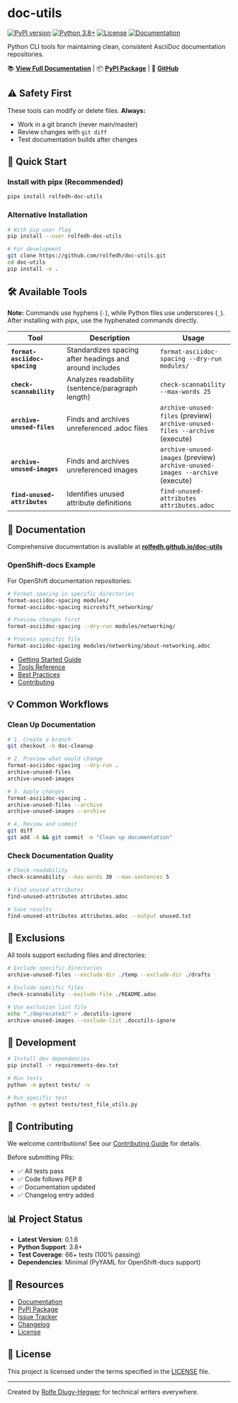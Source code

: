 # doc-utils

[![PyPI version](https://badge.fury.io/py/rolfedh-doc-utils.svg)](https://pypi.org/project/rolfedh-doc-utils/)
[![Python 3.8+](https://img.shields.io/badge/python-3.8+-blue.svg)](https://www.python.org/downloads/)
[![License](https://img.shields.io/github/license/rolfedh/doc-utils)](https://github.com/rolfedh/doc-utils/blob/main/LICENSE)
[![Documentation](https://img.shields.io/badge/docs-GitHub%20Pages-brightgreen)](https://rolfedh.github.io/doc-utils/)

Python CLI tools for maintaining clean, consistent AsciiDoc documentation repositories.

📚 **[View Full Documentation](https://rolfedh.github.io/doc-utils/)** | 📦 **[PyPI Package](https://pypi.org/project/rolfedh-doc-utils/)** | 🐙 **[GitHub](https://github.com/rolfedh/doc-utils)**

## ⚠️ Safety First

These tools can modify or delete files. **Always:**
- Work in a git branch (never main/master)
- Review changes with `git diff`
- Test documentation builds after changes

## 🚀 Quick Start

### Install with pipx (Recommended)

```bash
pipx install rolfedh-doc-utils
```

### Alternative Installation

```bash
# With pip user flag
pip install --user rolfedh-doc-utils

# For development
git clone https://github.com/rolfedh/doc-utils.git
cd doc-utils
pip install -e .
```

## 🛠️ Available Tools

**Note:** Commands use hyphens (`-`), while Python files use underscores (`_`). After installing with pipx, use the hyphenated commands directly.

| Tool | Description | Usage |
|------|-------------|-------|
| **`format-asciidoc-spacing`** | Standardizes spacing after headings and around includes | `format-asciidoc-spacing --dry-run modules/` |
| **`check-scannability`** | Analyzes readability (sentence/paragraph length) | `check-scannability --max-words 25` |
| **`archive-unused-files`** | Finds and archives unreferenced .adoc files | `archive-unused-files` (preview)<br>`archive-unused-files --archive` (execute) |
| **`archive-unused-images`** | Finds and archives unreferenced images | `archive-unused-images` (preview)<br>`archive-unused-images --archive` (execute) |
| **`find-unused-attributes`** | Identifies unused attribute definitions | `find-unused-attributes attributes.adoc` |

## 📖 Documentation

Comprehensive documentation is available at **[rolfedh.github.io/doc-utils](https://rolfedh.github.io/doc-utils/)**

### OpenShift-docs Example

For OpenShift documentation repositories:

```bash
# Format spacing in specific directories
format-asciidoc-spacing modules/
format-asciidoc-spacing microshift_networking/

# Preview changes first
format-asciidoc-spacing --dry-run modules/networking/

# Process specific file
format-asciidoc-spacing modules/networking/about-networking.adoc
```

- [Getting Started Guide](https://rolfedh.github.io/doc-utils/getting-started)
- [Tools Reference](https://rolfedh.github.io/doc-utils/tools/)
- [Best Practices](https://rolfedh.github.io/doc-utils/best-practices)
- [Contributing](https://rolfedh.github.io/doc-utils/contributing)

## 💡 Common Workflows

### Clean Up Documentation

```bash
# 1. Create a branch
git checkout -b doc-cleanup

# 2. Preview what would change
format-asciidoc-spacing --dry-run .
archive-unused-files
archive-unused-images

# 3. Apply changes
format-asciidoc-spacing .
archive-unused-files --archive
archive-unused-images --archive

# 4. Review and commit
git diff
git add -A && git commit -m "Clean up documentation"
```

### Check Documentation Quality

```bash
# Check readability
check-scannability --max-words 30 --max-sentences 5

# Find unused attributes
find-unused-attributes attributes.adoc

# Save results
find-unused-attributes attributes.adoc --output unused.txt
```

## 🔧 Exclusions

All tools support excluding files and directories:

```bash
# Exclude specific directories
archive-unused-files --exclude-dir ./temp --exclude-dir ./drafts

# Exclude specific files
check-scannability --exclude-file ./README.adoc

# Use exclusion list file
echo "./deprecated/" > .docutils-ignore
archive-unused-images --exclude-list .docutils-ignore
```

## 🧪 Development

```bash
# Install dev dependencies
pip install -r requirements-dev.txt

# Run tests
python -m pytest tests/ -v

# Run specific test
python -m pytest tests/test_file_utils.py
```

## 🤝 Contributing

We welcome contributions! See our [Contributing Guide](https://rolfedh.github.io/doc-utils/contributing) for details.

Before submitting PRs:
- ✅ All tests pass
- ✅ Code follows PEP 8
- ✅ Documentation updated
- ✅ Changelog entry added

## 📊 Project Status

- **Latest Version**: 0.1.6
- **Python Support**: 3.8+
- **Test Coverage**: 66+ tests (100% passing)
- **Dependencies**: Minimal (PyYAML for OpenShift-docs support)

## 🔗 Resources

- [Documentation](https://rolfedh.github.io/doc-utils/)
- [PyPI Package](https://pypi.org/project/rolfedh-doc-utils/)
- [Issue Tracker](https://github.com/rolfedh/doc-utils/issues)
- [Changelog](https://github.com/rolfedh/doc-utils/blob/main/CHANGELOG.md)
- [License](https://github.com/rolfedh/doc-utils/blob/main/LICENSE)

## 📝 License

This project is licensed under the terms specified in the [LICENSE](https://github.com/rolfedh/doc-utils/blob/main/LICENSE) file.

---

Created by [Rolfe Dlugy-Hegwer](https://github.com/rolfedh) for technical writers everywhere.